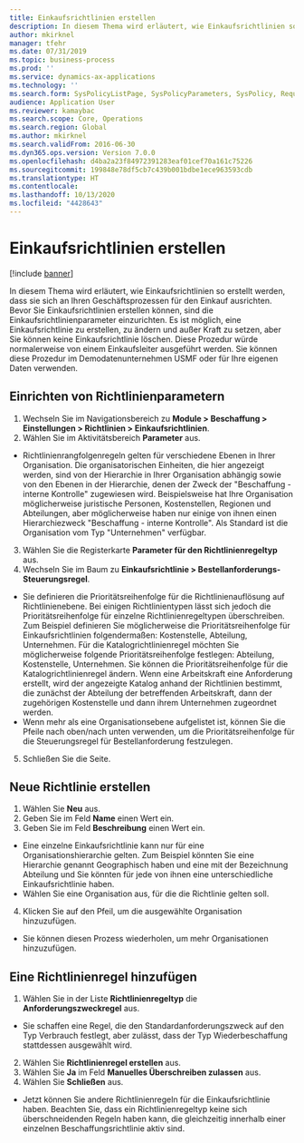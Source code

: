 ```yaml
---
title: Einkaufsrichtlinien erstellen
description: In diesem Thema wird erläutert, wie Einkaufsrichtlinien so erstellt werden, dass sie sich an Ihren Geschäftsprozessen für den Einkauf ausrichten.
author: mkirknel
manager: tfehr
ms.date: 07/31/2019
ms.topic: business-process
ms.prod: ''
ms.service: dynamics-ax-applications
ms.technology: ''
ms.search.form: SysPolicyListPage, SysPolicyParameters, SysPolicy, RequisitionPurposeRule
audience: Application User
ms.reviewer: kamaybac
ms.search.scope: Core, Operations
ms.search.region: Global
ms.author: mkirknel
ms.search.validFrom: 2016-06-30
ms.dyn365.ops.version: Version 7.0.0
ms.openlocfilehash: d4ba2a23f84972391283eaf01cef70a161c75226
ms.sourcegitcommit: 199848e78df5cb7c439b001bdbe1ece963593cdb
ms.translationtype: HT
ms.contentlocale: 
ms.lasthandoff: 10/13/2020
ms.locfileid: "4428643"
---
```

# <a name="create-purchasing-policies"></a>Einkaufsrichtlinien erstellen

[!include [banner](../../includes/banner.md)]

In diesem Thema wird erläutert, wie Einkaufsrichtlinien so erstellt werden, dass sie sich an Ihren Geschäftsprozessen für den Einkauf ausrichten. Bevor Sie Einkaufsrichtlinien erstellen können, sind die Einkaufsrichtlinienparameter einzurichten. Es ist möglich, eine Einkaufsrichtlinie zu erstellen, zu ändern und außer Kraft zu setzen, aber Sie können keine Einkaufsrichtlinie löschen. Diese Prozedur würde normalerweise von einem Einkaufsleiter ausgeführt werden. Sie können diese Prozedur im Demodatenunternehmen USMF oder für Ihre eigenen Daten verwenden.


## <a name="set-up-policy-parameters"></a>Einrichten von Richtlinienparametern
1. Wechseln Sie im Navigationsbereich zu **Module > Beschaffung > Einstellungen > Richtlinien > Einkaufsrichtlinien**.
2. Wählen Sie im Aktivitätsbereich **Parameter** aus.
- Richtlinienrangfolgenregeln gelten für verschiedene Ebenen in Ihrer Organisation. Die organisatorischen Einheiten, die hier angezeigt werden, sind von der Hierarchie in Ihrer Organisation abhängig sowie von den Ebenen in der Hierarchie, denen der Zweck der "Beschaffung - interne Kontrolle" zugewiesen wird. Beispielsweise hat Ihre Organisation möglicherweise juristische Personen, Kostenstellen, Regionen und Abteilungen, aber möglicherweise haben nur einige von ihnen einen Hierarchiezweck "Beschaffung - interne Kontrolle". Als Standard ist die Organisation vom Typ "Unternehmen" verfügbar.  
3. Wählen Sie die Registerkarte **Parameter für den Richtlinienregeltyp** aus.
4. Wechseln Sie im Baum zu **Einkaufsrichtlinie > Bestellanforderungs-Steuerungsregel**.
- Sie definieren die Prioritätsreihenfolge für die Richtlinienauflösung auf Richtlinienebene. Bei einigen Richtlinientypen lässt sich jedoch die Prioritätsreihenfolge für einzelne Richtlinienregeltypen überschreiben. Zum Beispiel definieren Sie möglicherweise die Prioritätsreihenfolge für Einkaufsrichtlinien folgendermaßen: Kostenstelle, Abteilung, Unternehmen. Für die Katalogrichtlinienregel möchten Sie möglicherweise folgende Prioritätsreihenfolge festlegen: Abteilung, Kostenstelle, Unternehmen. Sie können die Prioritätsreihenfolge für die Katalogrichtlinienregel ändern. Wenn eine Arbeitskraft eine Anforderung erstellt, wird der angezeigte Katalog anhand der Richtlinien bestimmt, die zunächst der Abteilung der betreffenden Arbeitskraft, dann der zugehörigen Kostenstelle und dann ihrem Unternehmen zugeordnet werden.  
- Wenn mehr als eine Organisationsebene aufgelistet ist, können Sie die Pfeile nach oben/nach unten verwenden, um die Prioritätsreihenfolge für die Steuerungsregel für Bestellanforderung festzulegen.  
5. Schließen Sie die Seite.

## <a name="create-a-new-policy"></a>Neue Richtlinie erstellen
1. Wählen Sie **Neu** aus.
2. Geben Sie im Feld **Name** einen Wert ein.
3. Geben Sie im Feld **Beschreibung** einen Wert ein.
- Eine einzelne Einkaufsrichtlinie kann nur für eine Organisationshierarchie gelten. Zum Beispiel könnten Sie eine Hierarchie genannt Geographisch haben und eine mit der Bezeichnung Abteilung und Sie könnten für jede von ihnen eine unterschiedliche Einkaufsrichtlinie haben.  
- Wählen Sie eine Organisation aus, für die die Richtlinie gelten soll.  
4. Klicken Sie auf den Pfeil, um die ausgewählte Organisation hinzuzufügen.
- Sie können diesen Prozess wiederholen, um mehr Organisationen hinzuzufügen.  

## <a name="add-a-policy-rule"></a>Eine Richtlinienregel hinzufügen
1. Wählen Sie in der Liste **Richtlinienregeltyp** die **Anforderungszweckregel** aus.
- Sie schaffen eine Regel, die den Standardanforderungszweck auf den Typ Verbrauch festlegt, aber zulässt, dass der Typ Wiederbeschaffung stattdessen ausgewählt wird.  
2. Wählen Sie **Richtlinienregel erstellen** aus.
3. Wählen Sie **Ja** im Feld **Manuelles Überschreiben zulassen** aus.
4. Wählen Sie **Schließen** aus.
- Jetzt können Sie andere Richtlinienregeln für die Einkaufsrichtlinie haben. Beachten Sie, dass ein Richtlinienregeltyp keine sich überschneidenden Regeln haben kann, die gleichzeitig innerhalb einer einzelnen Beschaffungsrichtlinie aktiv sind.  

